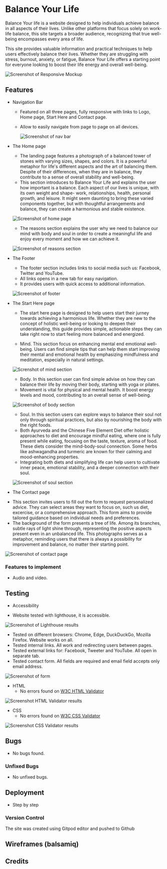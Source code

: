 # Balance Your Life

Balance Your life is a website designed to help individuals achieve balance in all aspects of their lives. Unlike other platforms that focus solely on work-life balance, this site targets a broader audience, recognizing that true well-being encompasses every area of life.

This site provides valuable information and practical techniques to help users effectively balance their lives. Whether they are struggling with stress, burnout, anxiety, or fatigue, Balance Your Life offers a starting point for everyone looking to boost their life energy and overall well-being.


![Screenshot of Responsive Mockup ](/assets/images/readme/responsiveMockup.png)



## Features

* Navigation Bar

   - Featured on all three pages, fully responsive with links to Logo, Home page, Start Here and Contact page.
   - Allow to easily navigate from page to page on all devices. 


     ![Screenshot of nav bar](/assets/images/readme/navBar.png)



* The Home page

   - The landing page features a photograph of a balanced tower of stones with varying sizes, shapes, and colors. It is a powerful metaphor for life's different aspects and the art of balancing them. Despite of their differences, when they are in balance, they contribute to a sense of overall stability and well-being.
   - This section introduces to Balance Your Life and explains the user how important is a balance. Each aspect of our lives is unique, with its own weight and shape- work, relationships, health, personal growth, and leisure. It might seem daunting to bring these varied components together, but with thoughtful arrangements and balance, they can create a harmonious and stable existence.

   ![Screenshot of home page](/assets/images/readme/homePage.png)


   - The reasons section explains the user why we need to balance our mind with body and soul in order to create a meaningful life and enjoy every moment and how we can achieve it.


   ![Screenshot of reasons section](/assets/images/readme/reasons.png)



* The Footer

  - The footer section includes links to social media such us: Facebook, Twitter and YouTube.
  - All links opens in a new tab for easy navigation.
  - It provides users with quick access to additional information.

  ![Screenshot of footer](/assets/images/readme/footer.png) 
  

* The Start Here page

  - The start here page is designed to help users start their jurney towards achieving  a harmonious life. Whether they are new to the concept of holistic well-being or looking to deepen their understanding, this guide provides simple, actionable steps they can take right now to start feeling more balanced and energized.

  - Mind. This section focus on enhancing mental end emotional well-being. Users can find simple tips that can help them start improving their mental and emotional health by emphasizing mindfulness and meditation, especially in natural settings.

  ![Screnshot of mind section](/assets/images/readme/nature.png)

   - Body. In this section user can find simple advise on how they can balance their life by moving their body, starting with yoga or pilates. 
   - Movement is vital for physical and mental health. It boost energy levels and mood, contributing to an overall sense of well-being.

   ![Screenshot of body section](/assets/images/readme/yoga.png)

   - Soul. In this section users can explore ways to balance their soul not only through spiritual practices, but also by nourishing the body with the right foods.
   - Both Ayurveda and the Chinese Five Element Diet offer holistic approaches to diet and encourage mindful eating, where one is fully present while eating, focusing on the taste, texture, aroma of food. These diets consider the mind-body-soul connection. Some herbs like ashwagandha and turmeric are known for their calming and mood-enhancing properties.
   - Integrating both diets and simplifying life can help users to cultivate inner peace, emotional stability, and a deeper connection with their soul.

   ![Screenshot of soul section](/assets/images/readme/spicesHerbs.png)


* The Contact page

 - This section invites users to fill out the form to request personalized advice. They can select areas they want to focus on, such us diet, excercise, or a comprehensive approach. This form aims to provide tailored guidance based on individual needs and preferences.
 - The background of the form presents a tree of life. Among its branches, subtle rays of light shine through, representing the positive aspects present even in an unbalanced life. This photographs serves as a metaphor, reminding users that there is always a possibility for improvement and balance, no matter their starting point. 

 ![Screenshot of contact page](/assets/images/readme/contactPage.png)


### Features to implement

 - Audio and video.



## Testing

- Accessibility

 - Website tested with lighthouse, it is accessible.

![Screenshot of Lighthouse results](/assets/images/readme/lighthouse.png)



- Tested on different browsers: Chrome, Edge, DuckDuckGo, Mozilla Firefox. Website works on all.
- Tested internal links. All work and redirecting users between pages.
- Tested external links for: Facebook, Tweeter and YouTube. All open in separate tab.
- Tested contact form. All fields are required and email field accepts only email address.

![Screenshot of form](/assets/images/readme/form.png)

- HTML  
     - No errors found on  [W3C HTML Validator](http://validator.w3.org/)

![Screenshot HTML Validator results](/assets/images/readme/htmlValidator.png)

- CSS
    - No errors found on [W3C CSS Validator](https://jigsaw.w3.org/css-validator/validator)

![Screenshot CSS Validator results](/assets/images/readme/cssValidator.png)


## Bugs

 - No bugs found.

### Unfixed Bugs

 - No unfixed bugs.

## Deployment
 - Step by step

### Version Control

The site was created using Gitpod editor and pushed to Github

## Wireframes (balsamiq)

## Credits

<!--### Content
- Favicon  taken from [Favicon](https://favicon.io/)
- Icons taken from [Font awesome](https://fontawesome.com/)
- Header, footer and contact page inspired by Love Running project
- Start here page inspired by [YouTube tutorial](https://www.youtube.com/watch?v=UG45sVvR6GU)


### Media

- Images downloaded from  [Pexels](https://favicon.io/) and [Unsplash](https://unsplash.com/) websites. -->


